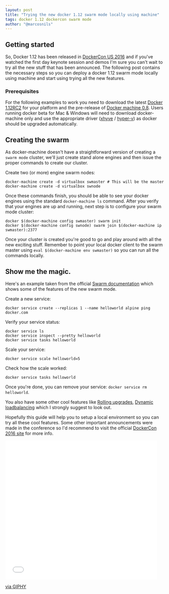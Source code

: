 ```yaml
---
layout: post
title: "Trying the new docker 1.12 swarm mode locally using machine"
tags: docker 1.12 dockercon swarm mode
author: "@marcosnils"
---
```


## Getting started

So, Docker 1.12 has been released in [DockerCon US 2016](http://2016.dockercon.com) and if you've watched the first day keynote session and demos
I'm sure you can't wait to try all the new stuff that has been announced. The following post contains the necessary steps so you can deploy a 
docker 1.12 swarm mode locally using machine and start using trying all the new features. 

### Prerequisites

For the following examples to work you need to download the latest [Docker 1.12RC2]() for your platform and the pre-release of [Docker machine 0.8](https://github.com/docker/machine/releases).
Users running docker beta for Mac & Windows will need to download docker-machine only and use the appropriate driver ([xhyve](https://github.com/zchee/docker-machine-driver-xhyve) / [hyper-v](https://github.com/docker/machine/blob/8141874120abdc5c9056b6dbeb09bfb76a3eb290/docs/drivers/hyper-v.md)) as docker should be upgraded automatically.

## Creating the swarm

As docker-machine doesn't have a straightforward version of creating a `swarm mode` cluster, we'll just create stand alone engines and then issue the proper commands to create our cluster.

Create two (or more) engine swarm nodes: 

```
docker-machine create -d virtualbox swmaster # This will be the master
docker-machine create -d virtualbox swnode
```

Once these commands finish, you should be able to see your docker engines using the standard `docker-machine ls` command. After you verify that your engines are up and running, next
step is to configure your swarm mode cluster:

```
docker $(docker-machine config swmaster) swarm init
docker $(docker-machine config swnode) swarm join $(docker-machine ip swmaster):2377
```

Once your cluster is created you're good to go and play around with all the new exciting stuff. Remember to point your local docker client
to the swarm master using `eval $(docker-machine env swmaster)` so you can run all the commands locally.


## Show me the magic.

Here's an example taken from the official [Swarm documentation](https://docs.docker.com/engine/swarm/) which shows some of the features of the new swarm mode.

Create a new service:

`docker service create --replicas 1 --name helloworld alpine ping docker.com`

Verify your service status:

```
docker service ls
docker service inspect --pretty helloworld
docker service tasks helloworld
```

Scale your service:

`docker service scale helloworld=5`

Check how the scale worked:

`docker service tasks helloworld`

Once you're done, you can remove your service:
`docker service rm helloworld`.


You also have some other cool features like [Rolling upgrades](https://docs.docker.com/engine/swarm/swarm-tutorial/rolling-update/), [Dynamic loadbalancing](https://blog.docker.com/2016/06/docker-1-12-built-in-orchestration/) 
which I strongly suggest to look out. 

Hopefully this guide will help you to setup a local environment so you can try all these cool features. Some other important announcements were made in the conference so I'd recommend to visit
the official [DockerCon 2016 site](http://2016.dockercon.com/) for more info.

<iframe src="//giphy.com/embed/ujUdrdpX7Ok5W" width="480" height="439" frameBorder="0" class="giphy-embed" allowFullScreen></iframe><p><a href="http://giphy.com/gifs/reactiongifs-ujUdrdpX7Ok5W">via GIPHY</a></p>
